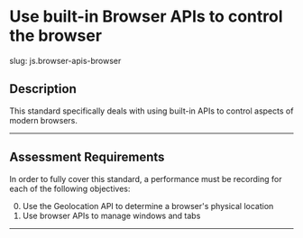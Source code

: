 # Use built-in Browser APIs to control the browser

slug: js.browser-apis-browser

## Description
This standard specifically deals with using built-in APIs to control aspects of modern browsers.

---
## Assessment Requirements
In order to fully cover this standard, a performance must be recording for each of the following objectives:

0. Use the Geolocation API to determine a browser's physical location
1. Use browser APIs to manage windows and tabs

---
